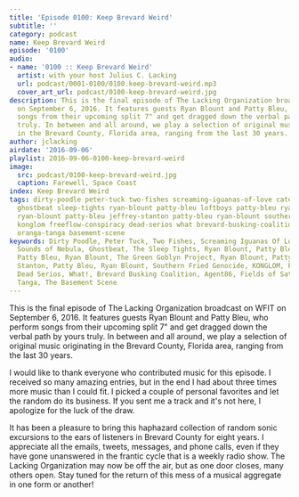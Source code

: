 ```yaml
---
title: 'Episode 0100: Keep Brevard Weird'
subtitle: ''
category: podcast
name: Keep Brevard Weird
episode: '0100'
audio:
- name: '0100 :: Keep Brevard Weird'
  artist: with your host Julius C. Lacking
  url: podcast/0001-0100/0100.keep-brevard-weird.mp3
  cover_art_url: podcast/0100-keep-brevard-weird.jpg
description: This is the final episode of The Lacking Organization broadcast on WFIT
  on September 6, 2016. It features guests Ryan Blount and Patty Bleu, who perform
  songs from their upcoming split 7" and get dragged down the verbal path by yours
  truly. In between and all around, we play a selection of original music originating
  in the Brevard County, Florida area, ranging from the last 30 years.
author: jclacking
airdate: '2016-09-06'
playlist: 2016-09-06-0100-keep-brevard-weird
image:
  src: podcast/0100-keep-brevard-weird.jpg
  caption: Farewell, Space Coast
index: Keep Brevard Weird
tags: dirty-poodle peter-tuck two-fishes screaming-iguanas-of-love cateye sounds-of-nebula
  ghostbeat sleep-tights ryan-blount patty-bleu loftboys patty-bleu ryan-blount green-goblyn-project
  ryan-blount patty-bleu jeffrey-stanton patty-bleu ryan-blount southern-fried-genocide
  konglom freeflow-conspiracy dead-serios what brevard-busking-coalition agent86 fields-of-saturn
  oranga-tanga basement-scene
keywords: Dirty Poodle, Peter Tuck, Two Fishes, Screaming Iguanas Of Love, Cateye,
  Sounds of Nebula, Ghostbeat, The Sleep Tights, Ryan Blount, Patty Bleu, loftboys,
  Patty Bleu, Ryan Blount, The Green Goblyn Project, Ryan Blount, Patty Bleu, Jeffrey
  Stanton, Patty Bleu, Ryan Blount, Southern Fried Genocide, KONGLOM, Freeflow Conspiracy,
  Dead Serios, What!, Brevard Busking Coalition, Agent86, Fields of Saturn, Oranga
  Tanga, The Basement Scene
---
```

This is the final episode of The Lacking Organization broadcast on WFIT on September 6, 2016. It features guests Ryan Blount and Patty Bleu, who perform songs from their upcoming split 7" and get dragged down the verbal path by yours truly. In between and all around, we play a selection of original music originating in the Brevard County, Florida area, ranging from the last 30 years.<!--more-->

I would like to thank everyone who contributed music for this episode. I received so many amazing entries, but in the end I had about three times more music than I could fit. I picked a couple of personal favorites and let the random do its business. If you sent me a track and it's not here, I apologize for the luck of the draw.

It has been a pleasure to bring this haphazard collection of random sonic excursions to the ears of listeners in Brevard County for eight years. I appreciate all the emails, tweets, messages, and phone calls, even if they have gone unanswered in the frantic cycle that is a weekly radio show. The Lacking Organization may now be off the air, but as one door closes, many others open. Stay tuned for the return of this mess of a musical aggregate in one form or another!
